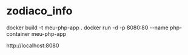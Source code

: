 # zodiaco_info

docker build -t meu-php-app .
docker run -d -p 8080:80 --name php-container meu-php-app


http://localhost:8080
